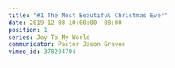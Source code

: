 ```yaml
---
title: "#1 The Most Beautiful Christmas Ever"
date: 2019-12-08 10:00:00 -08:00
position: 1
series: Joy To My World
communicator: Pastor Jason Graves
vimeo_id: 378294704
---
```


